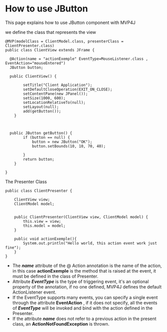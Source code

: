 # How to use JButton #

This page explains how to use JButton  component with  MVP4J

we define the class that represents the view

```
@MVP(modelClass = ClientModel.class, presenterClass = ClientPresenter.class)
public class ClientView extends JFrame {

  @Action(name = "actionExemple" EventType=MouseListener.class , EventAction="mouseEntered")
  JButton button;

  public ClientView() {

		setTitle("Client Application");
		setDefaultCloseOperation(EXIT_ON_CLOSE);
		setContentPane(new JPanel());
		setSize(1000, 600);
		setLocationRelativeTo(null);
		setLayout(null);
		add(getButton());
	}


  
  public JButton getButton() {
		if (button == null) {
			button = new JButton("OK");
			button.setBounds(10, 10, 70, 40);

		}
		return button;
	}

}
```

The Presenter Class

```
public class ClientPresenter {

	ClientView view;
	ClientModel model;

	
	public ClientPresenter(ClientView view, ClientModel model) {
		this.view = view;
		this.model = model;
	}
	
	public void actionExemple(){
		System.out.println("Hello world, this action event work just fine");
	}
}
```


  * The **_name_** attribute of the @ Action annotation is the name of the action, in this case **actionExemple** is the method that is raised at the event, it must be defined in the class of Presenter.
  * Attribute **_EventType_** is the type of triggering event, it's an optional property of the annotation, if no one defined, MVP4J defines the default ActionListener event.
  * If the EventType supports many events, you can specify a single event through the attribute **EventAction** , if it does not specify, all the events of **_EventType_** will be invoked and bind with the action defined in the Presenter.
  * If the attribute **_name_** does not refer to a previous action in the present class, an **ActionNotFoundException** is thrown.